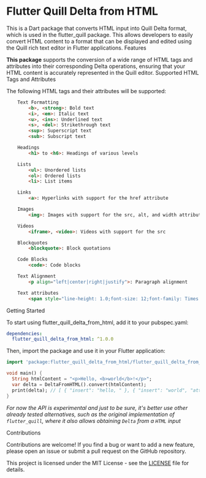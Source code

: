 # Flutter Quill Delta from HTML

This is a Dart package that converts HTML input into Quill Delta format, which is used in the flutter_quill package. This allows developers to easily convert HTML content to a format that can be displayed and edited using the Quill rich text editor in Flutter applications.
Features

**This package** supports the conversion of a wide range of HTML tags and attributes into their corresponding Delta operations, ensuring that your HTML content is accurately represented in the Quill editor.
Supported HTML Tags and Attributes

The following HTML tags and their attributes will be supported:

```html
    Text Formatting
        <b>, <strong>: Bold text
        <i>, <em>: Italic text
        <u>, <ins>: Underlined text
        <s>, <del>: Strikethrough text
        <sup>: Superscript text
        <sub>: Subscript text

    Headings
        <h1> to <h6>: Headings of various levels

    Lists
        <ul>: Unordered lists
        <ol>: Ordered lists
        <li>: List items

    Links
        <a>: Hyperlinks with support for the href attribute

    Images
        <img>: Images with support for the src, alt, and width attributes

    Videos 
        <iframe>, <video>: Videos with support for the src

    Blockquotes
        <blockquote>: Block quotations

    Code Blocks
        <code>: Code blocks

    Text Alignment
        <p align="left|center|right|justify">: Paragraph alignment

    Text attributes
        <span style="line-height: 1.0;font-size: 12;font-family: Times New Roman">: Span attributes
```

Getting Started

To start using flutter_quill_delta_from_html, add it to your pubspec.yaml:

```yaml
dependencies:
  flutter_quill_delta_from_html: ^1.0.0
```

Then, import the package and use it in your Flutter application:

```dart
import 'package:flutter_quill_delta_from_html/flutter_quill_delta_from_html.dart';

void main() {
  String htmlContent = "<p>Hello, <b>world</b>!</p>";
  var delta = DeltaFromHTML().convert(htmlContent);
  print(delta); // [ { "insert": "hello, " }, { "insert": "world", "attributes": {"bold": true} }, { "insert": "!" }, { "insert": "\n" } ]
}
```

_For now the API is experimental and just to be sure, it's better use other already 
tested alternatives, such as the original implementation of `flutter_quill`, where it also 
allows obtaining `Delta` from a `HTML` input_

Contributions

Contributions are welcome! If you find a bug or want to add a new feature, please open an issue or submit a pull request on the GitHub repository.

This project is licensed under the MIT License - see the [LICENSE](https://github.com/CatHood0/flutter_quill_delta_from_html/blob/Main/LICENSE) file for details.
